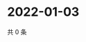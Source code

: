 # 2022-01-03

共 0 条

<!-- BEGIN WEIBO -->
<!-- 最后更新时间 Mon Jan 03 2022 22:14:24 GMT+0800 (China Standard Time) -->

<!-- END WEIBO -->
